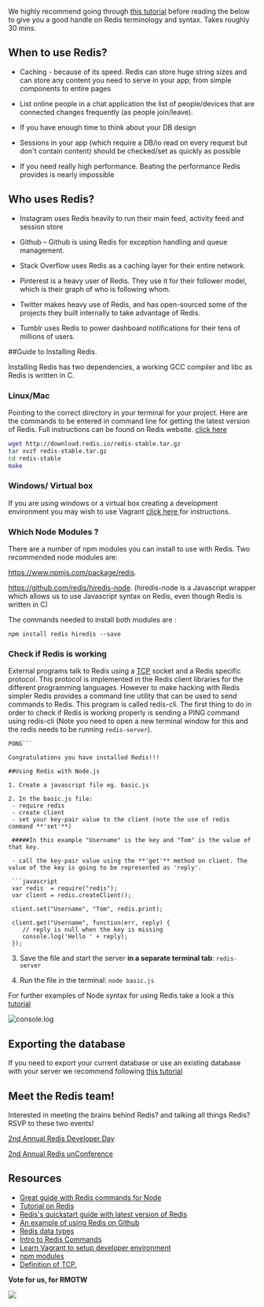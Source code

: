 We highly recommend going through [this tutorial](http://try.redis.io/) before reading the below to give you a good handle on Redis terminology and syntax. Takes roughly 30 mins.

## When to use Redis?

- Caching - because of its speed. Redis can store huge string sizes and can store any content you need to serve in your app; from simple components to entire pages

- List online people in a chat application the list of people/devices that are connected changes frequently (as people join/leave).

- If you have enough time to think about your DB design

- Sessions in your app (which require a DB/io read on every request but don't contain content) should be checked/set as quickly as possible

- If you need really high performance. Beating the performance Redis provides is nearly impossible

## Who uses Redis?

- Instagram uses Redis heavily to run their main feed, activity feed and session store

- Github – Github is using Redis for exception handling and queue management.

- Stack Overflow uses Redis as a caching layer for their entire network.
 
- Pinterest is a heavy user of Redis. They use it for their follower model, which is their graph of who is following whom.

- Twitter makes heavy use of Redis, and has open-sourced some of the projects they built internally to take advantage of Redis.

- Tumblr uses Redis to power dashboard notifications for their tens of millions of users.


##Guide to Installing Redis.

Installing Redis has two dependencies, a working GCC compiler and libc as Redis is written in C.

### Linux/Mac

Pointing to the correct directory in your terminal for your project. Here are the commands to be entered in command line for getting the latest version of Redis. Full instructions can be found on Redis website.
[click here](http://redis.io/topics/quickstart)

```bash
wget http://download.redis.io/redis-stable.tar.gz
tar xvzf redis-stable.tar.gz
cd redis-stable
make
```

### Windows/ Virtual box

If you are using windows or a virtual box creating a development environment you may wish to use Vagrant [click here ](https://github.com/docdis/learn-redis) for instructions.

### Which Node Modules ?  

There are a number of npm modules you can install to use with Redis.
Two recommended node modules are:  

https://www.npmjs.com/package/redis.

https://github.com/redis/hiredis-node. (hiredis-node is a Javascript wrapper which allows us to use Javascript syntax on Redis, even though Redis is written in C)

The commands needed to install both modules are : 

```npm install redis hiredis --save```

### Check if Redis is working

External programs talk to Redis using a [TCP](http://searchnetworking.techtarget.com/definition/TCP) socket and a Redis specific protocol. This protocol is implemented in the Redis client libraries for the different programming languages. However to make hacking with Redis simpler Redis provides a command line utility that can be used to send commands to Redis. This program is called redis-cli.
The first thing to do in order to check if Redis is working properly is sending a PING command using redis-cli (Note you need to open a new terminal window for this and the redis needs to be running ```redis-server```).


```$ redis-cli ping
PONG```

Congratulations you have installed Redis!!!

##Using Redis with Node.js

1. Create a javascript file eg. basic.js  

2. In the basic.js file:
 - require redis
 - create client
 - set your key-pair value to the client (note the use of redis command **'set'**)  

 #####In this example "Username" is the key and "Tom" is the value of that key.

 - call the key-pair value using the **'get'** method on client. The value of the key is going to be represented as 'reply'.

 ```javascript
 var redis  = require("redis");
 var client = redis.createClient();

 client.set("Username", "Tom", redis.print);

 client.get("Username", function(err, reply) {
    // reply is null when the key is missing
    console.log('Hello ' + reply);
 });          
 ```

3. Save the file and start the server **in a separate terminal tab**:  ```redis-server```

4. Run the file in the terminal: ```node basic.js```
   
For further examples of Node syntax for using Redis take a look a this [tutorial](http://www.sitepoint.com/using-redis-node-js/)

![console.log](https://files.gitter.im/Jbarget/Tbs1/Screen-Shot-2015-10-05-at-16.29.11.png)


## Exporting the database

If you need to export your current database or use an existing database with your server we recommend following [this tutorial](http://redis4you.com/articles.php?id=005&name=Seamless+migration+from+one+Redis+server+to+another) 

## Meet the Redis team!

Interested in meeting the brains behind Redis? and talking all things Redis?
RSVP to these two events!

[2nd Annual Redis Developer Day](https://www.eventbrite.com/e/2nd-annual-redis-developer-day-tickets-18073905538)

[2nd Annual Redis unConference](https://www.eventbrite.com/e/2nd-annual-redis-unconference-tickets-18652995612)

## Resources
* [Great guide with Redis commands for Node](http://www.sitepoint.com/using-redis-node-js/)
* [Tutorial on Redis](https://github.com/docdis/learn-redis)
* [Redis's quickstart guide with latest version of Redis](http://redis.io/topics/quickstart)
* [An example of using Redis on Github](https://github.com/nelsonic/hits)
* [Redis data types](http://redis.io/topics/data-types)
* [Intro to Redis Commands](http://try.redis.io/)
* [Learn Vagrant to setup developer environment](https://github.com/dwyl/learn-vagrant)
* [npm modules](https://www.npmjs.com/package/redis)
* [Definition of TCP.](http://searchnetworking.techtarget.com/definition/TCP)

**Vote for us, for RMOTW**

![](https://media.giphy.com/media/MhHXeM4SpKrpC/giphy.gif)
